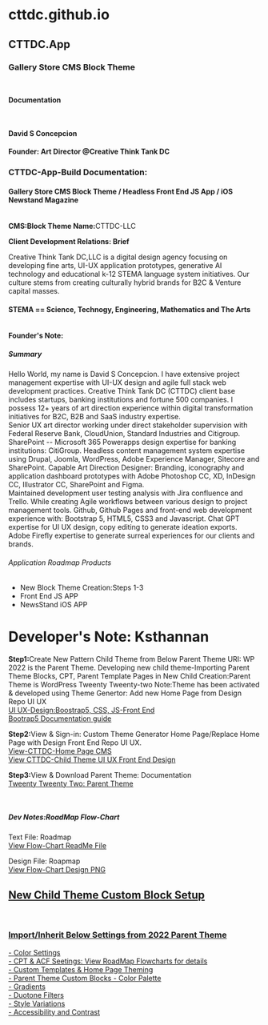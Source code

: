  <h1>cttdc.github.io</h1>
  <h2>CTTDC.App</h2>
  <h3>Gallery Store CMS Block Theme</h3><br>
  <strong><p>Documentation</p></strong></br>
  <h4>David S Concepcion</h4>
      
  <strong>Founder: Art Director @Creative Think Tank DC</strong>
    <h3>CTTDC-App-Build Documentation:</br></h3>
    <h4>Gallery Store CMS Block Theme / Headless Front End JS App / iOS Newstand Magazine</h4></br>
       <strong>CMS:Block Theme Name:</strong>CTTDC-LLC</br>
       
<strong>Client Development Relations: Brief</strong></br>
<p>Creative Think Tank DC,LLC is a digital design agency focusing on developing fine arts, UI-UX application prototypes, generative AI technology and educational k-12 STEMA language system initiatives. Our culture stems from creating culturally hybrid brands for B2C & Venture capital masses. </br>
<h4>STEMA == Science, Technogy, Engineering, Mathematics and The Arts</h4>
</br><strong>Founder's Note:</strong>
</p>
<h5>Summary</h5>
<p>Hello World, my name is David S Concepcion. I have extensive project management expertise with UI-UX design and agile full stack web development practices. Creative Think Tank DC (CTTDC) client base includes startups, banking institutions and fortune 500 companies. I possess 12+ years of art direction experience within digital transformation initiatives for B2C, B2B and SaaS industry expertise.</br>
Senior UX art director working under direct stakeholder supervision with Federal Reserve Bank, CloudUnion, Standard Industries and Citigroup. 
SharePoint -- Microsoft 365 Powerapps design expertise for banking institutions: CitiGroup. 
Headless content management system expertise using Drupal, Joomla, WordPress, Adobe Experience Manager, Sitecore and SharePoint. 
Capable Art Direction Designer: Branding, iconography and application dashboard prototypes with Adobe Photoshop CC,  XD, InDesign CC, Illustrator CC, SharePoint and Figma.</br>
Maintained development user testing analysis with Jira confluence and Trello. While creating Agile workflows between various design to project management tools.
Github, Github Pages and front-end web development experience with: Bootstrap 5, HTML5, CSS3 and Javascript. 
Chat GPT expertise for UI UX design, copy editing to generate ideation exports. Adobe Firefly expertise to generate surreal experiences for our clients and brands. </p>
<h6>Application Roadmap Products</h6>
<ul>
  <li>New Block Theme Creation:Steps 1-3</br></li>
  <li>Front End JS APP</li>
  <li>NewsStand iOS APP</li>
</ul>
<h1>Developer's Note: Ksthannan</h1>
<p><strong>Step1:</strong>Create New Pattern Child Theme from Below Parent Theme URI: WP 2022 is the Parent Theme. Developing new child theme-Importing Parent Theme Blocks, CPT, Parent Template Pages in New Child Creation:Parent Theme is WordPress Tweenty Tweenty-two Note:Theme has been activated & developed using Theme Genertor: Add new Home Page from Design Repo UI UX</br>
<a href="https://cttdc.github.io">UI UX-Design:Boostrap5, CSS, JS-Front End</a></br>
<a href="https://getbootstrap.com/docs/5.0/getting-started/introduction/">Bootrap5 Documentation guide</a></p>

 <p><strong>Step2:</strong>View & Sign-in: Custom Theme Generator Home Page/Replace Home Page with Design Front End Repo UI UX.</br>
 <a href="https://cttdcappdev.wpengine.com/">View-CTTDC-Home Page CMS</a></br>
 <a href="https://github.com/CTTDC/CMS-Child">View CTTDC-Child Theme UI UX Front End Design</a></p>

 <p><strong>Step3:</strong>View & Download Parent Theme: Documentation <a href="https://wordpress.org/themes/twentytwentytwo/">
 </br>Tweenty Tweenty Two: Parent Theme</a></p></br>
 
  <h5>Dev Notes:RoadMap Flow-Chart</h5>
 <p>Text File: Roadmap<a href="https://github.com/CTTDC/cttdc.github.io/blob/main/CTTDC.app_ReadMe_Roadmap.md"></br>View Flow-Chart ReadMe File</a></p>
 <p>Design File: Roapmap<a href="https://github.com/CTTDC/cttdc.github.io/blob/main/CTTDC_FlowChart.png"></br>View Flow-Chart Design PNG</p>
 
 
<h2>New Child Theme Custom Block Setup</h2></br>
<h3>Import/Inherit Below Settings from 2022 Parent Theme </h3>
- Color Settings</br>
- CPT & ACF Seetings: View RoadMap Flowcharts for details</br>
- Custom Templates & Home Page Theming</br>
- Parent Theme Custom Blocks
- Color Palette</br>
- Gradients</br>
- Duotone Filters</br>
- Style Variations</br>
- Accessibility and Contrast</br>

</p>




